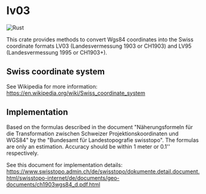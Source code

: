 # lv03
![Rust](https://github.com/Niederb/lv03/workflows/Rust/badge.svg)

This crate provides methods to convert Wgs84 coordinates into the Swiss coordinate formats LV03 (Landesvermessung 1903 or CH1903) and LV95 (Landesvermessung 1995 or CH1903+).

## Swiss coordinate system
See Wikipedia for more information:  
https://en.wikipedia.org/wiki/Swiss_coordinate_system


## Implementation
Based on the formulas described in the document "Näherungsformeln für die Transformation zwischen Schweizer Projektionskoordinaten und WGS84" by the "Bundesamt für Landestopografie swisstopo".
The formulas are only an estimation. Accuracy should be within 1 meter or 0.1'' respectively.

See this document for implementation details:  
https://www.swisstopo.admin.ch/de/swisstopo/dokumente.detail.document.html/swisstopo-internet/de/documents/geo-documents/ch1903wgs84_d.pdf.html
